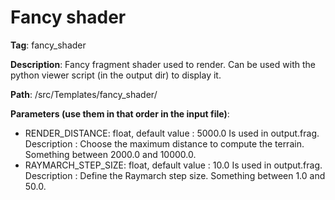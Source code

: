 # Fancy shader

**Tag**: fancy_shader

**Description**: Fancy fragment shader used to render. Can be used with the python viewer script (in the output dir) to display it.

**Path**: /src/Templates/fancy_shader/

**Parameters (use them in that order in the input file)**:

- RENDER_DISTANCE: float, default value : 5000.0 Is used in output.frag. Description : Choose the maximum distance to compute the terrain. Something between 2000.0 and 10000.0.
- RAYMARCH_STEP_SIZE: float, default value : 10.0 Is used in output.frag. Description : Define the Raymarch step size. Something between 1.0 and 50.0.
